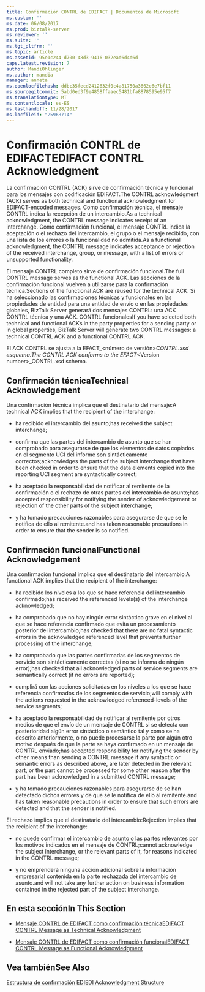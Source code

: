 ```yaml
---
title: Confirmación CONTRL de EDIFACT | Documentos de Microsoft
ms.custom: ''
ms.date: 06/08/2017
ms.prod: biztalk-server
ms.reviewer: ''
ms.suite: ''
ms.tgt_pltfrm: ''
ms.topic: article
ms.assetid: 95e1c244-d700-48d3-9416-032ead6d4d6d
caps.latest.revision: 7
author: MandiOhlinger
ms.author: mandia
manager: anneta
ms.openlocfilehash: ddbc35fecd2412632f0c4a81750a3662e6e7bf11
ms.sourcegitcommit: 5abd0ed3f9e4858ffaaec5481bfa8878595e95f7
ms.translationtype: MT
ms.contentlocale: es-ES
ms.lasthandoff: 11/28/2017
ms.locfileid: "25968714"
---
```

# <a name="edifact-contrl-acknowledgment"></a><span data-ttu-id="4e982-102">Confirmación CONTRL de EDIFACT</span><span class="sxs-lookup"><span data-stu-id="4e982-102">EDIFACT CONTRL Acknowledgment</span></span>
<span data-ttu-id="4e982-103">La confirmación CONTRL (ACK) sirve de confirmación técnica y funcional para los mensajes con codificación EDIFACT.</span><span class="sxs-lookup"><span data-stu-id="4e982-103">The CONTRL acknowledgment (ACK) serves as both technical and functional acknowledgment for EDIFACT-encoded messages.</span></span> <span data-ttu-id="4e982-104">Como confirmación técnica, el mensaje CONTRL indica la recepción de un intercambio.</span><span class="sxs-lookup"><span data-stu-id="4e982-104">As a technical acknowledgment, the CONTRL message indicates receipt of an interchange.</span></span> <span data-ttu-id="4e982-105">Como confirmación funcional, el mensaje CONTRL indica la aceptación o el rechazo del intercambio, el grupo o el mensaje recibido, con una lista de los errores o la funcionalidad no admitida.</span><span class="sxs-lookup"><span data-stu-id="4e982-105">As a functional acknowledgment, the CONTRL message indicates acceptance or rejection of the received interchange, group, or message, with a list of errors or unsupported functionality.</span></span>  
  
 <span data-ttu-id="4e982-106">El mensaje CONTRL completo sirve de confirmación funcional.</span><span class="sxs-lookup"><span data-stu-id="4e982-106">The full CONTRL message serves as the functional ACK.</span></span> <span data-ttu-id="4e982-107">Las secciones de la confirmación funcional vuelven a utilizarse para la confirmación técnica.</span><span class="sxs-lookup"><span data-stu-id="4e982-107">Sections of the functional ACK are reused for the technical ACK.</span></span> <span data-ttu-id="4e982-108">Si ha seleccionado las confirmaciones técnicas y funcionales en las propiedades de entidad para una entidad de envío o en las propiedades globales, BizTalk Server generará dos mensajes CONTRL: una ACK CONTRL técnica y una ACK. CONTRL funcionales</span><span class="sxs-lookup"><span data-stu-id="4e982-108">If you have selected both technical and functional ACKs in the party properties for a sending party or in global properties, BizTalk Server will generate two CONTRL messages: a technical CONTRL ACK and a functional CONTRL ACK.</span></span>  
  
 <span data-ttu-id="4e982-109">El ACK CONTRL se ajusta a la EFACT_\<número de versión\>_CONTRL.xsd esquema.</span><span class="sxs-lookup"><span data-stu-id="4e982-109">The CONTRL ACK conforms to the EFACT_\<Version number\>_CONTRL.xsd schema.</span></span>  
  
## <a name="technical-acknowledgement"></a><span data-ttu-id="4e982-110">Confirmación técnica</span><span class="sxs-lookup"><span data-stu-id="4e982-110">Technical Acknowledgement</span></span>  
 <span data-ttu-id="4e982-111">Una confirmación técnica implica que el destinatario del mensaje:</span><span class="sxs-lookup"><span data-stu-id="4e982-111">A technical ACK implies that the recipient of the interchange:</span></span>  
  
-   <span data-ttu-id="4e982-112">ha recibido el intercambio del asunto;</span><span class="sxs-lookup"><span data-stu-id="4e982-112">has received the subject interchange;</span></span>  
  
-   <span data-ttu-id="4e982-113">confirma que las partes del intercambio de asunto que se han comprobado para asegurarse de que los elementos de datos copiados en el segmento UCI del informe son sintácticamente correctos;</span><span class="sxs-lookup"><span data-stu-id="4e982-113">acknowledges the parts of the subject interchange that have been checked in order to ensure that the data elements copied into the reporting UCI segment are syntactically correct;</span></span>  
  
-   <span data-ttu-id="4e982-114">ha aceptado la responsabilidad de notificar al remitente de la confirmación o el rechazo de otras partes del intercambio de asunto;</span><span class="sxs-lookup"><span data-stu-id="4e982-114">has accepted responsibility for notifying the sender of acknowledgement or rejection of the other parts of the subject interchange;</span></span>  
  
-   <span data-ttu-id="4e982-115">y ha tomado precauciones razonables para asegurarse de que se le notifica de ello al remitente.</span><span class="sxs-lookup"><span data-stu-id="4e982-115">and has taken reasonable precautions in order to ensure that the sender is so notified.</span></span>  
  
## <a name="functional-acknowledgement"></a><span data-ttu-id="4e982-116">Confirmación funcional</span><span class="sxs-lookup"><span data-stu-id="4e982-116">Functional Acknowledgement</span></span>  
 <span data-ttu-id="4e982-117">Una confirmación funcional implica que el destinatario del intercambio:</span><span class="sxs-lookup"><span data-stu-id="4e982-117">A functional ACK implies that the recipient of the interchange:</span></span>  
  
-   <span data-ttu-id="4e982-118">ha recibido los niveles a los que se hace referencia del intercambio confirmado;</span><span class="sxs-lookup"><span data-stu-id="4e982-118">has received the referenced levels(s) of the interchange acknowledged;</span></span>  
  
-   <span data-ttu-id="4e982-119">ha comprobado que no hay ningún error sintáctico grave en el nivel al que se hace referencia confirmado que evita un procesamiento posterior del intercambio;</span><span class="sxs-lookup"><span data-stu-id="4e982-119">has checked that there are no fatal syntactic errors in the acknowledged referenced level that prevents further processing of the interchange;</span></span>  
  
-   <span data-ttu-id="4e982-120">ha comprobado que las partes confirmadas de los segmentos de servicio son sintácticamente correctas (si no se informa de ningún error);</span><span class="sxs-lookup"><span data-stu-id="4e982-120">has checked that all acknowledged parts of service segments are semantically correct (if no errors are reported);</span></span>  
  
-   <span data-ttu-id="4e982-121">cumplirá con las acciones solicitadas en los niveles a los que se hace referencia confirmados de los segmentos de servicio;</span><span class="sxs-lookup"><span data-stu-id="4e982-121">will comply with the actions requested in the acknowledged referenced-levels of the service segments;</span></span>  
  
-   <span data-ttu-id="4e982-122">ha aceptado la responsabilidad de notificar al remitente por otros medios de que el envío de un mensaje de CONTRL si se detecta con posterioridad algún error sintáctico o semántico tal y como se ha descrito anteriormente, o no puede procesarse la parte por algún otro motivo después de que la parte se haya confirmado en un mensaje de CONTRL enviado;</span><span class="sxs-lookup"><span data-stu-id="4e982-122">has accepted responsibility for notifying the sender by other means than sending a CONTRL message if any syntactic or semantic errors as described above, are later detected in the relevant part, or the part cannot be processed for some other reason after the part has been acknowledged in a submitted CONTRL message;</span></span>  
  
-   <span data-ttu-id="4e982-123">y ha tomado precauciones razonables para asegurarse de se han detectado dichos errores y de que se le notifica de ello al remitente.</span><span class="sxs-lookup"><span data-stu-id="4e982-123">and has taken reasonable precautions in order to ensure that such errors are detected and that the sender is notified.</span></span>  
  
 <span data-ttu-id="4e982-124">El rechazo implica que el destinatario del intercambio:</span><span class="sxs-lookup"><span data-stu-id="4e982-124">Rejection implies that the recipient of the interchange:</span></span>  
  
-   <span data-ttu-id="4e982-125">no puede confirmar el intercambio de asunto o las partes relevantes por los motivos indicados en el mensaje de CONTRL;</span><span class="sxs-lookup"><span data-stu-id="4e982-125">cannot acknowledge the subject interchange, or the relevant parts of it, for reasons indicated in the CONTRL message;</span></span>  
  
-   <span data-ttu-id="4e982-126">y no emprenderá ninguna acción adicional sobre la información empresarial contenida en la parte rechazada del intercambio de asunto.</span><span class="sxs-lookup"><span data-stu-id="4e982-126">and will not take any further action on business information contained in the rejected part of the subject interchange.</span></span>  
  
## <a name="in-this-section"></a><span data-ttu-id="4e982-127">En esta sección</span><span class="sxs-lookup"><span data-stu-id="4e982-127">In This Section</span></span>  
  
-   [<span data-ttu-id="4e982-128">Mensaje CONTRL de EDIFACT como confirmación técnica</span><span class="sxs-lookup"><span data-stu-id="4e982-128">EDIFACT CONTRL Message as Technical Acknowledgment</span></span>](../core/edifact-contrl-message-as-technical-acknowledgment.md)  
  
-   [<span data-ttu-id="4e982-129">Mensaje CONTRL de EDIFACT como confirmación funcional</span><span class="sxs-lookup"><span data-stu-id="4e982-129">EDIFACT CONTRL Message as Functional Acknowledgment</span></span>](../core/edifact-contrl-message-as-functional-acknowledgment.md)  
  
## <a name="see-also"></a><span data-ttu-id="4e982-130">Vea también</span><span class="sxs-lookup"><span data-stu-id="4e982-130">See Also</span></span>  
 [<span data-ttu-id="4e982-131">Estructura de confirmación EDI</span><span class="sxs-lookup"><span data-stu-id="4e982-131">EDI Acknowledgment Structure</span></span>](../core/edi-acknowledgment-structure.md)